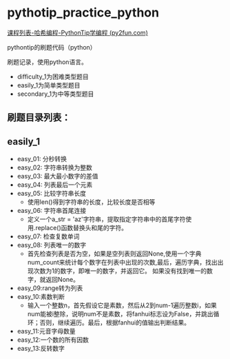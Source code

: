 # pythotip_practice_python

[课程列表-哈希编程-PythonTip学编程 (py2fun.com)](https://edu.py2fun.com/learn#/course/list)

pythontip的刷题代码（python）

刷题记录，使用python语言。

- difficulty_1为困难类型题目
- easily_1为简单类型题目
- secondary_1为中等类型题目

## 刷题目录列表：
## easily_1

- easy_01: 分秒转换
- easy_02: 字符串转换为整数
- easy_03: 最大最小数字的差值
- easy_04: 列表最后一个元素
- easy_05: 比较字符串长度
  - 使用len()得到字符串的长度，比较长度是否相等
- easy_06: 字符串首尾连接
  - 定义一个a_str = 'az'字符串，提取指定字符串中的首尾字符使用.replace()函数替换头和尾的字符。
- easy_07: 检查复数单词
- easy_08: 列表唯一的数字
  - 首先检查列表是否为空，如果是空列表则返回None,使用一个字典num_count来统计每个数字在列表中出现的次数,最后，遍历字典，找出出现次数为1的数字，即唯一的数字，并返回它。 如果没有找到唯一的数字，就返回None。
- easy_09:range转为列表
- easy_10:素数判断
  - 输入一个整数n，首先假设它是素数，然后从2到num-1遍历整数i，如果num能被i整除，说明num不是素数，将fanhui标志设为False，并跳出循环；否则，继续遍历。最后，根据fanhui的值输出判断结果。
- easy_11:元音字母数量
- easy_12:一个数的所有因数
- easy_13:反转数字